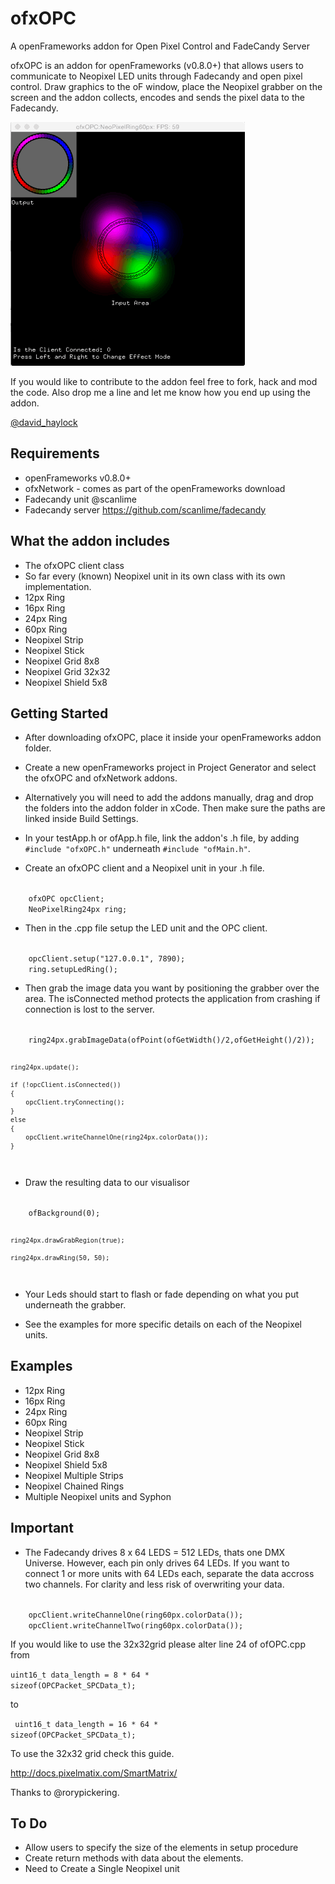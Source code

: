 ofxOPC
======

A openFrameworks addon for Open Pixel Control and FadeCandy Server

ofxOPC is an addon for openFrameworks (v0.8.0+) that allows users to communicate to Neopixel LED units through Fadecandy and open pixel control. Draw graphics to the oF window, place the Neopixel grabber on the screen and the addon collects, encodes and sends the pixel data to the Fadecandy.

![alt text](ofxOPC.gif "gif")

If you would like to contribute to the addon feel free to fork, hack and mod the code.
Also drop me a line and let me know how you end up using the addon.

[@david_haylock](https://twitter.com/david_haylock)

## Requirements

- openFrameworks v0.8.0+
- ofxNetwork - comes as part of the openFrameworks download
- Fadecandy unit @scanlime
- Fadecandy server <a href='https://github.com/scanlime/fadecandy'>https://github.com/scanlime/fadecandy</a> 

## What the addon includes

- The ofxOPC client class
- So far every (known) Neopixel unit in its own class with its own implementation.
- 12px Ring
- 16px Ring
- 24px Ring
- 60px Ring
- Neopixel Strip
- Neopixel Stick
- Neopixel Grid 8x8
- Neopixel Grid 32x32
- Neopixel Shield 5x8

## Getting Started

- After downloading ofxOPC, place it inside your openFrameworks addon folder.

- Create a new openFrameworks project in Project Generator and select the ofxOPC and ofxNetwork addons.

- Alternatively you will need to add the addons manually, drag and drop the folders into the addon folder in xCode. Then make sure the paths are linked inside Build Settings. 

- In your testApp.h or ofApp.h file, link the addon's .h file, by adding  ```#include "ofxOPC.h"``` underneath ```#include "ofMain.h"```.

- Create an ofxOPC client and a Neopixel unit in your .h file.

<code>
	ofxOPC opcClient;
	NeoPixelRing24px ring;
</code>

- Then in the .cpp file setup the LED unit and the OPC client.

<code>
	opcClient.setup("127.0.0.1", 7890);
	ring.setupLedRing();
</code>

- Then grab the image data you want by positioning the grabber over the area. The isConnected method protects the application from crashing if connection is lost to the server.

<code>
	ring24px.grabImageData(ofPoint(ofGetWidth()/2,ofGetHeight()/2));
    
    ring24px.update();
    
    if (!opcClient.isConnected())
    {
        opcClient.tryConnecting();
    }
    else
    {
        opcClient.writeChannelOne(ring24px.colorData());
    }
</code>

- Draw the resulting data to our visualisor

<code>
    ofBackground(0);
   
    ring24px.drawGrabRegion(true);

    ring24px.drawRing(50, 50);
</code>

- Your Leds should start to flash or fade depending on what you put underneath the grabber.

- See the examples for more specific details on each of the Neopixel units.

## Examples
- 12px Ring
- 16px Ring
- 24px Ring
- 60px Ring
- Neopixel Strip
- Neopixel Stick
- Neopixel Grid 8x8
- Neopixel Shield 5x8
- Neopixel Multiple Strips
- Neopixel Chained Rings
- Multiple Neopixel units and Syphon

## Important 

- The Fadecandy drives 8 x 64 LEDS = 512 LEDs, thats one DMX Universe. However, each pin only drives 64 LEDs. If you want to connect 1 or more units with 64 LEDs each, separate the data accross two channels. For clarity and less risk of overwriting your data.

<code>
	opcClient.writeChannelOne(ring60px.colorData());
	opcClient.writeChannelTwo(ring60px.colorData());
</code>

If you would like to use the 32x32grid please alter line 24 of ofOPC.cpp from

<code>uint16_t data_length = 8 * 64 * sizeof(OPCPacket_SPCData_t);</code>

to 

<code> uint16_t data_length = 16 * 64 * sizeof(OPCPacket_SPCData_t);</code>

To use the 32x32 grid check this guide.

<a href='http://docs.pixelmatix.com/SmartMatrix/'>http://docs.pixelmatix.com/SmartMatrix/</a>

Thanks to @rorypickering.

## To Do

- Allow users to specify the size of the elements in setup procedure
- Create return methods with data about the elements.
- Need to Create a Single Neopixel unit
